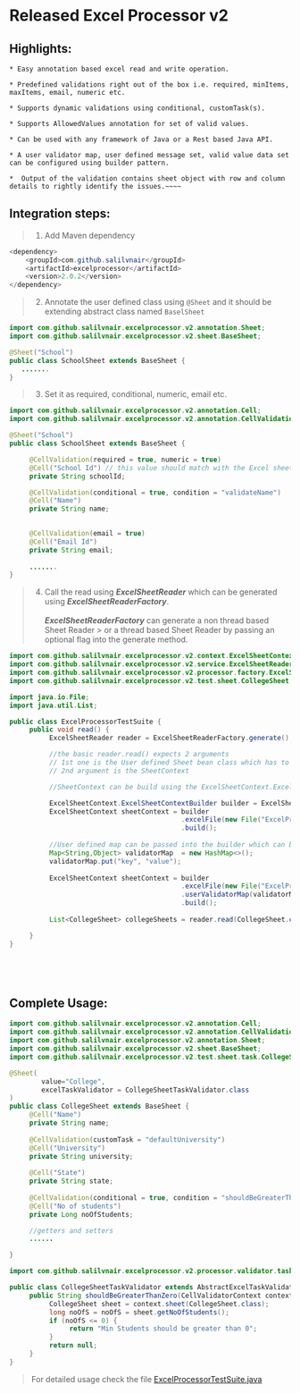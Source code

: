 # Released Excel Processor v2

## Highlights:
```
* Easy annotation based excel read and write operation.

* Predefined validations right out of the box i.e. required, minItems, maxItems, email, numeric etc.

* Supports dynamic validations using conditional, customTask(s).

* Supports AllowedValues annotation for set of valid values.

* Can be used with any framework of Java or a Rest based Java API.

* A user validator map, user defined message set, valid value data set can be configured using builder pattern.

*  Output of the validation contains sheet object with row and column details to rightly identify the issues.~~~~
```

## Integration steps:
> 1. Add Maven dependency

```java
<dependency>
    <groupId>com.github.salilvnair</groupId>
    <artifactId>excelprocessor</artifactId>
    <version>2.0.2</version>
</dependency>
```

> 2. Annotate the user defined class using `@Sheet` and it should be extending abstract class named `BaselSheet`

```java
import com.github.salilvnair.excelprocessor.v2.annotation.Sheet;
import com.github.salilvnair.excelprocessor.v2.sheet.BaseSheet;

@Sheet("School")
public class SchoolSheet extends BaseSheet {
   .......
}
```

> 3. Set it as required, conditional, numeric, email etc.

```java
import com.github.salilvnair.excelprocessor.v2.annotation.Cell;
import com.github.salilvnair.excelprocessor.v2.annotation.CellValidation;

@Sheet("School")
public class SchoolSheet extends BaseSheet {

     @CellValidation(required = true, numeric = true)
     @Cell("School Id") // this value should match with the Excel sheets header value in the sheet
     private String schoolId;

     @CellValidation(conditional = true, condition = "validateName")
     @Cell("Name")
     private String name;

     
     @CellValidation(email = true)
     @Cell("Email Id")
     private String email;
     
     .......
}
```

> 4. Call the read using **_ExcelSheetReader_** which can be generated using **_ExcelSheetReaderFactory_**.
> </br></br> **_ExcelSheetReaderFactory_** can generate a non thread based Sheet Reader 
     > or a thread based Sheet Reader by passing an optional flag into the generate method.

```java
import com.github.salilvnair.excelprocessor.v2.context.ExcelSheetContext;
import com.github.salilvnair.excelprocessor.v2.service.ExcelSheetReader;
import com.github.salilvnair.excelprocessor.v2.processor.factory.ExcelSheetReaderFactory;
import com.github.salilvnair.excelprocessor.v2.test.sheet.CollegeSheet;

import java.io.File;
import java.util.List;

public class ExcelProcessorTestSuite {
     public void read() {
          ExcelSheetReader reader = ExcelSheetReaderFactory.generate();

          //the basic reader.read() expects 2 arguments 
          // 1st one is the User defined Sheet bean class which has to extend BaseSheet. 
          // 2nd argument is the SheetContext

          //SheetContext can be build using the ExcelSheetContext.ExcelSheetContextBuilder

          ExcelSheetContext.ExcelSheetContextBuilder builder = ExcelSheetContext.builder();
          ExcelSheetContext sheetContext = builder
                                           .excelFile(new File("ExcelProcessorTest.xlsx"))
                                           .build();  
          
          //User defined map can be passed into the builder which can be later used in customTask(s) or in conditional validators.
          Map<String,Object> validatorMap  = new HashMap<>();
          validatorMap.put("key", "value");
          
          ExcelSheetContext sheetContext = builder
                                           .excelFile(new File("ExcelProcessorTest.xlsx"))
                                           .userValidatorMap(validatorMap)
                                           .build();
          
          List<CollegeSheet> collegeSheets = reader.read(CollegeSheet.class, sheetContext);

     }
}






```


## Complete Usage:
```java
import com.github.salilvnair.excelprocessor.v2.annotation.Cell;
import com.github.salilvnair.excelprocessor.v2.annotation.CellValidation;
import com.github.salilvnair.excelprocessor.v2.annotation.Sheet;
import com.github.salilvnair.excelprocessor.v2.sheet.BaseSheet;
import com.github.salilvnair.excelprocessor.v2.test.sheet.task.CollegeSheetTaskValidator;

@Sheet(
        value="College",
        excelTaskValidator = CollegeSheetTaskValidator.class
)
public class CollegeSheet extends BaseSheet {
     @Cell("Name")
     private String name;
     
     @CellValidation(customTask = "defaultUniversity")
     @Cell("University")
     private String university;
     
     @Cell("State")
     private String state;
     
     @CellValidation(conditional = true, condition = "shouldBeGreaterThanZero")
     @Cell("No of students")
     private Long noOfStudents;

     //getters and setters
     ......

}
```

```java
import com.github.salilvnair.excelprocessor.v2.processor.validator.task.core.AbstractExcelTaskValidator;

public class CollegeSheetTaskValidator extends AbstractExcelTaskValidator {
     public String shouldBeGreaterThanZero(CellValidatorContext context) {
          CollegeSheet sheet = context.sheet(CollegeSheet.class);
          long noOfS = noOfS = sheet.getNoOfStudents();
          if (noOfS <= 0) {
               return "Min Students should be greater than 0";
          }
          return null;
     }
}
```

> For detailed usage check the file [ExcelProcessorTestSuite.java](src/main/java/com/github/salilvnair/excelprocessor/v2/test/sheet/ExcelProcessorTestSuite.java)
